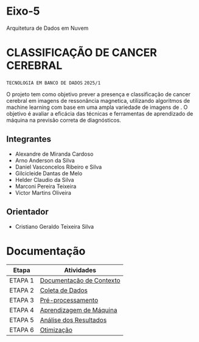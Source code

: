 # Eixo-5
Arquitetura de Dados em Nuvem

# CLASSIFICAÇÃO DE CANCER CEREBRAL
`TECNOLOGIA EM BANCO DE DADOS`
`2025/1`

O projeto tem como objetivo prever a presença e classificação de cancer cerebral em imagens de ressonância magnetica, utilizando algoritmos de machine learning com base em uma ampla variedade de imagens de . O objetivo é avaliar a eficácia das técnicas e ferramentas de aprendizado de máquina na previsão correta de diagnósticos.

## Integrantes
* Alexandre de Miranda Cardoso
* Arno Anderson da Silva
* Daniel Vasconcelos Ribeiro e Silva
* Gilcicleide Dantas de Melo
* Helder Claudio da Silva
* Marconi Pereira Teixeira
* Victor Martins Oliveira

## Orientador
* Cristiano Geraldo Teixeira Silva

# Documentação

| Etapa         | Atividades |
|  :----:   | ----------- |
| ETAPA 1        |[Documentação de Contexto](docs/inicio_do_projeto.md) |
| ETAPA 2        |[Coleta de Dados](docs/coleta_dados.md) |
| ETAPA 3        |[Pré-processamento](docs/pre_processamento.md) |
| ETAPA 4        |[Aprendizagem de Máquina](docs/aprendizado_maquina.md)|
| ETAPA 5        |[Análise dos Resultados](docs/analise_resultados.md) |
| ETAPA 6        |[Otimização](docs/Otimizacao.md) |
